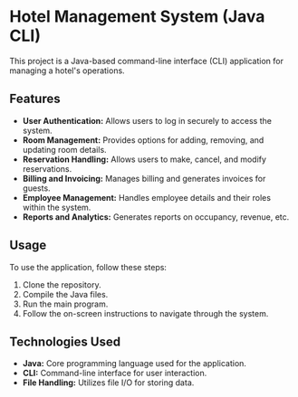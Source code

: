 # Hotel Management System (Java CLI)

This project is a Java-based command-line interface (CLI) application for managing a hotel's operations.

## Features

- **User Authentication:** Allows users to log in securely to access the system.
- **Room Management:** Provides options for adding, removing, and updating room details.
- **Reservation Handling:** Allows users to make, cancel, and modify reservations.
- **Billing and Invoicing:** Manages billing and generates invoices for guests.
- **Employee Management:** Handles employee details and their roles within the system.
- **Reports and Analytics:** Generates reports on occupancy, revenue, etc.

## Usage

To use the application, follow these steps:

1. Clone the repository.
2. Compile the Java files.
3. Run the main program.
4. Follow the on-screen instructions to navigate through the system.

## Technologies Used

- **Java:** Core programming language used for the application.
- **CLI:** Command-line interface for user interaction.
- **File Handling:** Utilizes file I/O for storing data.

